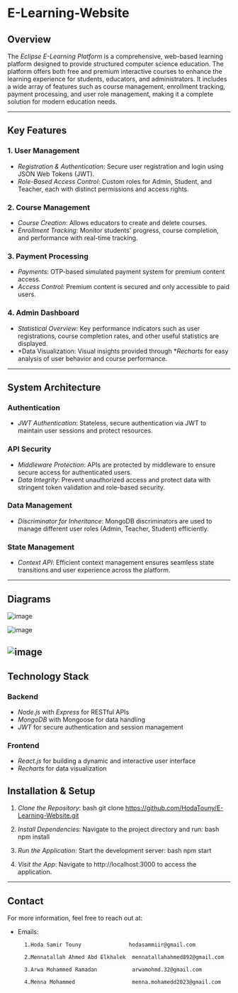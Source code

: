 # E-Learning-Website

## Overview
The *Eclipse E-Learning Platform* is a comprehensive, web-based learning platform designed to provide structured computer science education. The platform offers both free and premium interactive courses to enhance the learning experience for students, educators, and administrators. It includes a wide array of features such as course management, enrollment tracking, payment processing, and user role management, making it a complete solution for modern education needs.

---

## Key Features

### 1. User Management
- *Registration & Authentication*: Secure user registration and login using JSON Web Tokens (JWT).
- *Role-Based Access Control*: Custom roles for Admin, Student, and Teacher, each with distinct permissions and access rights.

### 2. Course Management
- *Course Creation*: Allows educators to create and delete courses.
- *Enrollment Tracking*: Monitor students' progress, course completion, and performance with real-time tracking.

### 3. Payment Processing
- *Payments*: OTP-based simulated payment system for premium content access.
- *Access Control*: Premium content is secured and only accessible to paid users.

### 4. Admin Dashboard
- *Statistical Overview*: Key performance indicators such as user registrations, course completion rates, and other useful statistics are displayed.
- *Data Visualization: Visual insights provided through **Recharts* for easy analysis of user behavior and course performance.

---

## System Architecture

### Authentication
- *JWT Authentication*: Stateless, secure authentication via JWT to maintain user sessions and protect resources.
  
### API Security
- *Middleware Protection*: APIs are protected by middleware to ensure secure access for authenticated users.
- *Data Integrity*: Prevent unauthorized access and protect data with stringent token validation and role-based security.

### Data Management
- *Discriminator for Inheritance*: MongoDB discriminators are used to manage different user roles (Admin, Teacher, Student) efficiently.

### State Management
- *Context API*: Efficient context management ensures seamless state transitions and user experience across the platform.

---
## Diagrams

![image](https://github.com/user-attachments/assets/b7c8a92c-82e5-43d3-9044-72ce661bc77e)

![image](https://github.com/user-attachments/assets/54df3d1f-f406-4580-84ce-294eef1f43fa)

![image](https://github.com/user-attachments/assets/c842ba9b-50c5-4c02-8e17-713040136d21)
---

## Technology Stack

### Backend
- *Node.js* with *Express* for RESTful APIs
- *MongoDB* with Mongoose for data handling
- *JWT* for secure authentication and session management

### Frontend
- *React.js* for building a dynamic and interactive user interface
- *Recharts* for data visualization


## Installation & Setup

1. *Clone the Repository*:
   bash
   git clone https://github.com/HodaTouny/E-Learning-Website.git
   

2. *Install Dependencies*:
   Navigate to the project directory and run:
   bash
   npm install
   

4. *Run the Application*:
   Start the development server:
   bash
   npm start
   

5. *Visit the App*:
   Navigate to http://localhost:3000 to access the application.

---


## Contact
For more information, feel free to reach out at:
- Emails:
  
        1.Hoda Samir Touny               hodasammiir@gmail.com
  
        2.Mennatallah Ahmed Abd Elkhalek  mennatallahahmed892@gmail.com
  
        3.Arwa Mohammed Ramadan           arwamohmd.32@gmail.com
  
        4.Menna Mohammed                  menna.mohamedd2023@gmail.com

